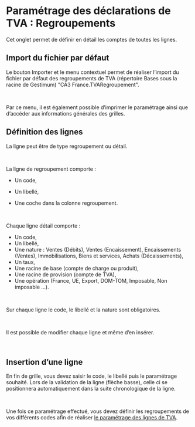 # Paramétrage des déclarations de TVA : Regroupements



Cet onglet permet de définir en détail les comptes de toutes les lignes.


## Import du fichier par défaut


Le bouton Importer et le menu contextuel permet de réaliser l’import 
 du fichier par défaut des regroupements de TVA (répertoire Bases sous 
 la racine de Gestimum) "CA3 France.TVARegroupement".


 


Par ce menu, il est également possible d’imprimer le paramétrage ainsi 
 que d’accéder aux informations générales des grilles.


## Définition des lignes


La ligne peut être de type regroupement ou détail.


 


La ligne de regroupement comporte :


* Un code,
* Un libellé,


* Une coche dans 
 la colonne regroupement.


 


Chaque ligne détail comporte :


* Un code,
* Un libellé,
* Une nature : Ventes 
 (Débits), Ventes (Encaissement), Encaissements (Ventes), Immobilisations, 
 Biens et services, Achats (Décaissements),
* Un taux,
* Une racine de base 
 (compte de charge ou produit),
* Une racine de provision 
 (compte de TVA),
* Une opération (France, 
 UE, Export, DOM-TOM, Imposable, Non imposable …).


 


Sur chaque ligne le code, le libellé et la nature sont obligatoires.


 


Il est possible de modifier chaque ligne et même d’en insérer.


 


## Insertion d’une ligne


En fin de grille, vous devez saisir le code, le libellé puis le paramétrage 
 souhaité. Lors de la validation de la ligne (flèche basse), celle ci se 
 positionnera automatiquement dans la suite chronologique de la ligne.


 


Une fois ce paramétrage effectué, vous devez définir les regroupements 
 de vos différents codes afin de réaliser [le 
 paramétrage des lignes de TVA](ParametrageDeclarationsTVALignes.md).


